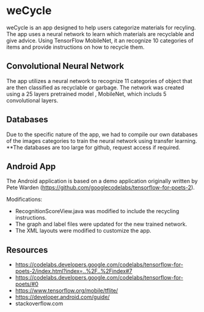 # weCycle

weCycle is an app designed to help users categorize materials for recyling. The app uses a neural network to learn which materials are recyclable and give advice. Using TensorFlow MobileNet, it an recognize 10 categories of items and provide instructions on how to recycle them.

## Convolutional Neural Network

The app utilizes a neural network to recognize 11 categories of object that are then classified as recyclable or garbage.
The network was created using a 25 layers pretrained model , MobileNet, which includs 5 convolutional layers. 

## Databases

Due to the specific nature of the app, we had to compile our own databases of the images categories to train the neural network using transfer learning. 
**The databases are too large for github, request access if required.

## Android App

The Android application is based on a demo application originally written by Pete Warden (https://github.com/googlecodelabs/tensorflow-for-poets-2).

Modifications:
* RecognitionScoreView.java was modified to include the recycling instructions.
* The graph and label files were updated for the new trained network.
* The XML layouts were modified to customize the app.

## Resources 

* https://codelabs.developers.google.com/codelabs/tensorflow-for-poets-2/index.html?index=..%2F..%2Findex#7 
* https://codelabs.developers.google.com/codelabs/tensorflow-for-poets/#0 
* https://www.tensorflow.org/mobile/tflite/
* https://developer.android.com/guide/
* stackoverflow.com
